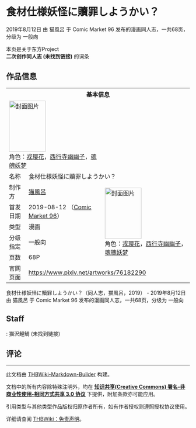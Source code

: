 # 食材仕様妖怪に贖罪しようかい？

<!-- source html: G:\repos\THBWiki-Markdown-Builder\THBWikiMarkdown\Temp\main\9\9b\ns0%3A%E9%A3%9F%E6%9D%90%E4%BB%95%E6%A7%98%E5%A6%96%E6%80%AA%E3%81%AB%E8%B4%96%E7%BD%AA%E3%81%97%E3%82%88%E3%81%86%E3%81%8B%E3%81%84%EF%BC%9F.html -->

2019年8月12日 由 猫風呂 于 Comic Market 96 发布的漫画同人志，一共68页，分级为 一般向

本页是关于东方Project  
 **二次创作同人志 (未找到链接)** 的词条
## 作品信息

<table><tbody><tr><th colspan="3">基本信息</th></tr><tr><td class="cover-artwork-mobile" colspan="2"><a href="./文件-食材仕様妖怪に贖罪しようかい？封面.jpg.md" class="image" title="封面图片"><img alt="封面图片" src="https://upload.thwiki.cc/thumb/3/38/%E9%A3%9F%E6%9D%90%E4%BB%95%E6%A7%98%E5%A6%96%E6%80%AA%E3%81%AB%E8%B4%96%E7%BD%AA%E3%81%97%E3%82%88%E3%81%86%E3%81%8B%E3%81%84%EF%BC%9F%E5%B0%81%E9%9D%A2.jpg/100px-%E9%A3%9F%E6%9D%90%E4%BB%95%E6%A7%98%E5%A6%96%E6%80%AA%E3%81%AB%E8%B4%96%E7%BD%AA%E3%81%97%E3%82%88%E3%81%86%E3%81%8B%E3%81%84%EF%BC%9F%E5%B0%81%E9%9D%A2.jpg" decoding="async" loading="lazy" width="100" height="140" srcset="https://upload.thwiki.cc/thumb/3/38/%E9%A3%9F%E6%9D%90%E4%BB%95%E6%A7%98%E5%A6%96%E6%80%AA%E3%81%AB%E8%B4%96%E7%BD%AA%E3%81%97%E3%82%88%E3%81%86%E3%81%8B%E3%81%84%EF%BC%9F%E5%B0%81%E9%9D%A2.jpg/150px-%E9%A3%9F%E6%9D%90%E4%BB%95%E6%A7%98%E5%A6%96%E6%80%AA%E3%81%AB%E8%B4%96%E7%BD%AA%E3%81%97%E3%82%88%E3%81%86%E3%81%8B%E3%81%84%EF%BC%9F%E5%B0%81%E9%9D%A2.jpg 1.5x, https://upload.thwiki.cc/thumb/3/38/%E9%A3%9F%E6%9D%90%E4%BB%95%E6%A7%98%E5%A6%96%E6%80%AA%E3%81%AB%E8%B4%96%E7%BD%AA%E3%81%97%E3%82%88%E3%81%86%E3%81%8B%E3%81%84%EF%BC%9F%E5%B0%81%E9%9D%A2.jpg/200px-%E9%A3%9F%E6%9D%90%E4%BB%95%E6%A7%98%E5%A6%96%E6%80%AA%E3%81%AB%E8%B4%96%E7%BD%AA%E3%81%97%E3%82%88%E3%81%86%E3%81%8B%E3%81%84%EF%BC%9F%E5%B0%81%E9%9D%A2.jpg 2x" data-file-width="858" data-file-height="1200"></a><div class="cover-char">角色：<a href="./戎璎花.md" title="戎璎花">戎璎花</a>，<a href="./西行寺幽幽子.md" title="西行寺幽幽子">西行寺幽幽子</a>，<a href="./魂魄妖梦.md" title="魂魄妖梦">魂魄妖梦</a></div></td>
</tr><tr><td class="label">名称</td><td colspan="2"> 食材仕様妖怪に贖罪しようかい？ </td></tr><tr><td class="label">制作方</td><td><a href="./猫風呂.md" title="猫風呂">猫風呂</a></td><td class="cover-artwork" rowspan="5" style="min-width:140px;"><a href="./文件-食材仕様妖怪に贖罪しようかい？封面.jpg.md" class="image" title="封面图片"><img alt="封面图片" src="https://upload.thwiki.cc/thumb/3/38/%E9%A3%9F%E6%9D%90%E4%BB%95%E6%A7%98%E5%A6%96%E6%80%AA%E3%81%AB%E8%B4%96%E7%BD%AA%E3%81%97%E3%82%88%E3%81%86%E3%81%8B%E3%81%84%EF%BC%9F%E5%B0%81%E9%9D%A2.jpg/100px-%E9%A3%9F%E6%9D%90%E4%BB%95%E6%A7%98%E5%A6%96%E6%80%AA%E3%81%AB%E8%B4%96%E7%BD%AA%E3%81%97%E3%82%88%E3%81%86%E3%81%8B%E3%81%84%EF%BC%9F%E5%B0%81%E9%9D%A2.jpg" decoding="async" loading="lazy" width="100" height="140" srcset="https://upload.thwiki.cc/thumb/3/38/%E9%A3%9F%E6%9D%90%E4%BB%95%E6%A7%98%E5%A6%96%E6%80%AA%E3%81%AB%E8%B4%96%E7%BD%AA%E3%81%97%E3%82%88%E3%81%86%E3%81%8B%E3%81%84%EF%BC%9F%E5%B0%81%E9%9D%A2.jpg/150px-%E9%A3%9F%E6%9D%90%E4%BB%95%E6%A7%98%E5%A6%96%E6%80%AA%E3%81%AB%E8%B4%96%E7%BD%AA%E3%81%97%E3%82%88%E3%81%86%E3%81%8B%E3%81%84%EF%BC%9F%E5%B0%81%E9%9D%A2.jpg 1.5x, https://upload.thwiki.cc/thumb/3/38/%E9%A3%9F%E6%9D%90%E4%BB%95%E6%A7%98%E5%A6%96%E6%80%AA%E3%81%AB%E8%B4%96%E7%BD%AA%E3%81%97%E3%82%88%E3%81%86%E3%81%8B%E3%81%84%EF%BC%9F%E5%B0%81%E9%9D%A2.jpg/200px-%E9%A3%9F%E6%9D%90%E4%BB%95%E6%A7%98%E5%A6%96%E6%80%AA%E3%81%AB%E8%B4%96%E7%BD%AA%E3%81%97%E3%82%88%E3%81%86%E3%81%8B%E3%81%84%EF%BC%9F%E5%B0%81%E9%9D%A2.jpg 2x" data-file-width="858" data-file-height="1200"></a><div class="cover-char">角色：<a href="./戎璎花.md" title="戎璎花">戎璎花</a>，<a href="./西行寺幽幽子.md" title="西行寺幽幽子">西行寺幽幽子</a>，<a href="./魂魄妖梦.md" title="魂魄妖梦">魂魄妖梦</a></div></td>
</tr><tr><td class="label">首发日期</td><td>2019-08-12&#160;（<a href="/展会作品列表?e=Comic+Market%2396">Comic Market 96</a>）</td></tr><tr><td class="label">类型</td><td>漫画</td></tr><tr><td class="label">分级指定</td><td>一般向</td></tr><tr><td class="label">页数</td><td>68P</td></tr>
<tr><td class="label">官网页面</td><td colspan="2"><a rel="nofollow" class="external free" href="https://www.pixiv.net/artworks/76182290">https://www.pixiv.net/artworks/76182290</a></td></tr></tbody></table>

食材仕様妖怪に贖罪しようかい？（同人志，猫風呂，2019） - 2019年8月12日 由 猫風呂 于 Comic Market 96 发布的漫画同人志，一共68页，分级为 一般向
## Staff
: 猫沢鯉鯛 (未找到链接)

## 评论




---

此文档由 [THBWiki-Markdown-Builder](https://github.com/Delsin-Yu/THBWiki-Markdown-Builder) 构建。

文档中的所有内容除特殊注明外，均在 [**知识共享(Creative Commons) 署名-非商业性使用-相同方式共享 3.0 协议**](https://creativecommons.org/licenses/by-sa/3.0/deed.zh-hans) 下提供，附加条款亦可能应用。

引用类型与其他类型作品版权归原作者所有，如有作者授权则遵照授权协议使用。

详细请查阅 [THBWiki：免责声明](https://thbwiki.cc/THBWiki:%E5%85%8D%E8%B4%A3%E5%A3%B0%E6%98%8E)。

